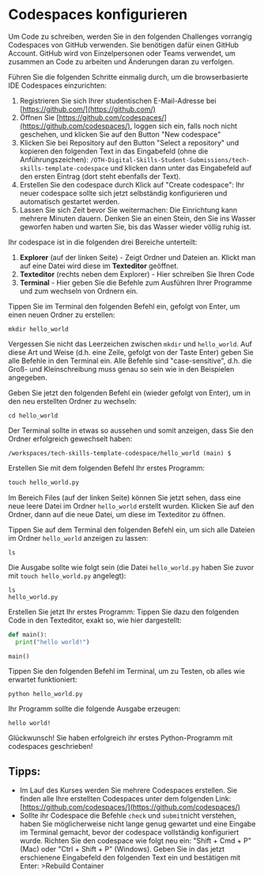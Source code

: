 # Codespaces konfigurieren

Um Code zu schreiben, werden Sie in den folgenden Challenges vorrangig Codespaces von GitHub verwenden. Sie benötigen dafür einen GitHub Account. GitHub wird von Einzelpersonen oder Teams verwendet, um zusammen an Code zu arbeiten und Änderungen daran zu verfolgen.

Führen Sie die folgenden Schritte einmalig durch, um die browserbasierte IDE Codespaces einzurichten:

1. Registrieren Sie sich Ihrer studentischen E-Mail-Adresse bei [https://github.com/](https://github.com/)
2. Öffnen Sie [https://github.com/codespaces/](https://github.com/codespaces/), loggen sich ein, falls noch nicht geschehen, und klicken Sie auf den Button  "New codespace"
3. Klicken Sie bei Repository auf den Button "Select a repository" und kopieren den folgenden Text in das Eingabefeld (ohne die Anführungszeichen): ```/OTH-Digital-Skills-Student-Submissions/tech-skills-template-codespace``` und klicken dann unter das Eingabefeld auf den ersten Eintrag (dort steht ebenfalls der Text).
4. Erstellen Sie den codespace durch Klick auf "Create codespace": Ihr neuer codespace sollte sich jetzt selbständig konfigurieren und automatisch gestartet werden.
5. Lassen Sie sich Zeit bevor Sie weitermachen: Die Einrichtung kann mehrere Minuten dauern. Denken Sie an einen Stein, den Sie ins Wasser geworfen haben und warten Sie, bis das Wasser wieder völlig ruhig ist.

Ihr codespace ist in die folgenden drei Bereiche unterteilt:

1. **Explorer** (auf der linken Seite) - Zeigt Ordner und Dateien an. Klickt man auf eine Datei wird diese im **Texteditor** geöffnet.
2. **Texteditor** (rechts neben dem Explorer) - Hier schreiben Sie Ihren Code
3. **Terminal** - Hier geben Sie die Befehle zum Ausführen Ihrer Programme und zum wechseln von Ordnern ein.

Tippen Sie im Terminal den folgenden Befehl ein, gefolgt von Enter, um einen neuen Ordner zu erstellen:

~~~shell
mkdir hello_world
~~~

Vergessen Sie nicht das Leerzeichen zwischen ```mkdir``` und ```hello_world```. Auf diese Art und Weise (d.h. eine Zeile, gefolgt von der Taste Enter) geben Sie alle Befehle in den Terminal ein. Alle Befehle sind "case-sensitive", d.h. die Groß- und Kleinschreibung muss genau so sein wie in den Beispielen angegeben.

Geben Sie jetzt den folgenden Befehl ein (wieder gefolgt von Enter), um in den neu erstellten Ordner zu wechseln:

~~~shell
cd hello_world
~~~

Der Terminal sollte in etwas so aussehen und somit anzeigen, dass Sie den Ordner erfolgreich gewechselt haben:

~~~shell
/workspaces/tech-skills-template-codespace/hello_world (main) $
~~~

Erstellen Sie mit dem folgenden Befehl Ihr erstes Programm:

~~~python
touch hello_world.py	
~~~

Im Bereich Files (auf der linken Seite) können Sie jetzt sehen, dass eine neue leere Datei im Ordner ```hello_world``` erstellt wurden. Klicken Sie auf den Ordner, dann auf die neue Datei, um diese im Texteditor zu öffnen.

Tippen Sie auf dem Terminal den folgenden Befehl ein, um sich alle Dateien im Ordner ```hello_world``` anzeigen zu lassen:

~~~shell
ls
~~~

Die Ausgabe sollte wie folgt sein (die Datei ```hello_world.py``` haben Sie zuvor mit ```touch hello_world.py``` angelegt):

~~~shell
ls
hello_world.py
~~~

Erstellen Sie jetzt Ihr erstes Programm: Tippen Sie dazu den folgenden Code in den Texteditor, exakt so, wie hier dargestellt:

~~~python
def main():
  print("hello world!")

main()
~~~

Tippen Sie den folgenden Befehl im Terminal, um zu Testen, ob alles wie erwartet funktioniert:

~~~shell
python hello_world.py 
~~~

Ihr Programm sollte die folgende Ausgabe erzeugen:

~~~shell
hello world!
~~~

Glückwunsch! Sie haben erfolgreich ihr erstes Python-Programm mit codespaces geschrieben!

## Tipps:
* Im Lauf des Kurses werden Sie mehrere Codespaces erstellen. Sie finden alle Ihre erstellten Codespaces unter dem folgenden Link: [https://github.com/codespaces/](https://github.com/codespaces/)
* Sollte ihr Codespace die Befehle ```check``` und ```submit```nicht verstehen, haben Sie möglicherweise nicht lange genug gewartet und eine Eingabe im Terminal gemacht, bevor der codespace vollständig konfiguriert wurde. Richten Sie den codespace wie folgt neu ein: "Shift + Cmd + P" (Mac) oder "Ctrl + Shift + P" (Windows). Geben Sie in das jetzt erschienene Eingabefeld den folgenden Text ein und bestätigen mit Enter: >Rebuild Container
